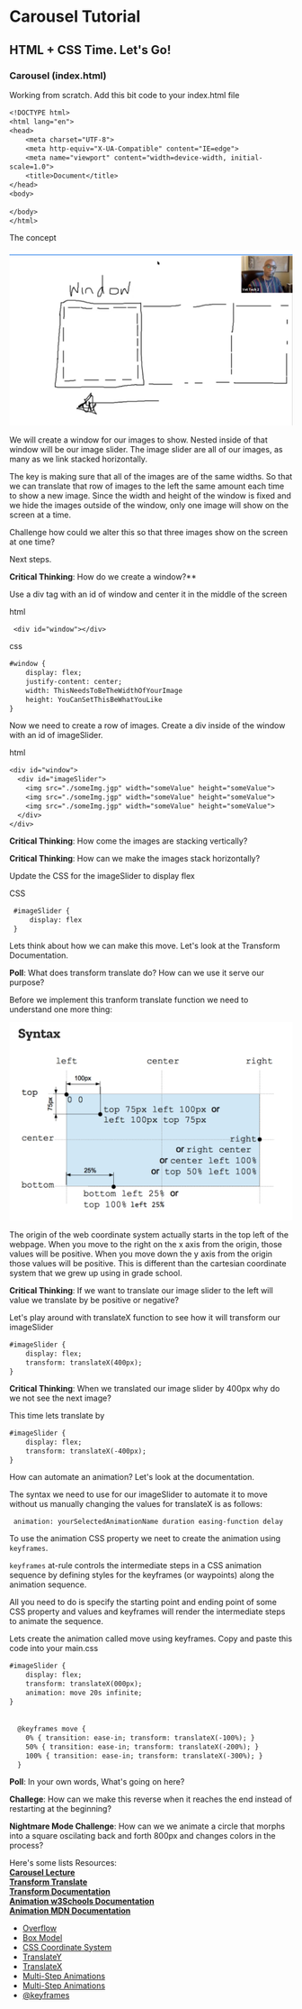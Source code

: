Carousel Tutorial
=================

## HTML + CSS Time. Let's Go!


### Carousel (index.html)
Working from scratch. Add this bit code to your index.html file

```
<!DOCTYPE html>
<html lang="en">
<head>
    <meta charset="UTF-8">
    <meta http-equiv="X-UA-Compatible" content="IE=edge">
    <meta name="viewport" content="width=device-width, initial-scale=1.0">
    <title>Document</title>
</head>
<body>

</body>
</html>
```
The concept

<img src="./images/carouselHeuristic.png">

We will create a window for our images to show. Nested inside of that window will be our image slider. The image slider are  all of our images, as many as we link stacked horizontally. 

The key is making sure that all of the images are of the same widths. So that we can translate that row of images to the left the same amount each time to show a new image. Since the width and height of the window is fixed and we hide the images outside of the window, only one image will show on the screen at a time.

Challenge how could we alter this so that three images show on the screen at one time? 

Next steps.

**Critical Thinking**: How do we create a window?**

Use a div tag with an id of window and center it in the middle of the screen

html
```
 <div id="window"></div>
```

css
```
#window {
    display: flex;
    justify-content: center;
    width: ThisNeedsToBeTheWidthOfYourImage
    height: YouCanSetThisBeWhatYouLike
}
```

Now we need to create a row of images. Create a div inside of the window with an id of imageSlider.

html
```
<div id="window">
  <div id="imageSlider">
    <img src="./someImg.jgp" width="someValue" height="someValue">
    <img src="./someImg.jgp" width="someValue" height="someValue">
    <img src="./someImg.jgp" width="someValue" height="someValue">
  </div>
</div>
```

**Critical Thinking**: How come the images are stacking vertically?

**Critical Thinking**: How can we make the images stack horizontally?

Update the CSS for the imageSlider to display flex

CSS
```
 #imageSlider {
     display: flex
 }
```

Lets think about how we can make this move. Let's look at the Transform Documentation.

**Poll**: What does transform translate do? How can we use it serve our purpose?

Before we implement this tranform translate function we need to understand one more thing:

<img src="./images/webCoordinateSystem.png">

The origin of the web coordinate system actually starts in the top left of the webpage. When you move to the right on the x axis from the origin, those values will be positive. When you move down the y axis from the origin those values will be positive. This is different than the cartesian coordinate system that we grew up using in grade school.

**Critical Thinking**: If we want to translate our image slider to the left will value we translate by be positive or negative?

Let's play around with translateX function to see how it will transform our imageSlider

```
#imageSlider {
    display: flex;
    transform: translateX(400px);
}
```

**Critical Thinking**: When we translated our image slider by 400px why do we not see the next image?

This time lets translate by

```
#imageSlider {
    display: flex;
    transform: translateX(-400px);
}
```

How can automate an animation? Let's look at the documentation.

The syntax we need to use for our imageSlider to automate it to move without us manually changing the values for translateX is as follows:

```
 animation: yourSelectedAnimationName duration easing-function delay 
```

To use the animation CSS property we neet to create the animation using `keyframes`.

`keyframes` at-rule controls the intermediate steps in a CSS animation sequence by defining styles for the keyframes (or waypoints) along the animation sequence.

All you need to do is specify the starting point and ending point of some CSS property and values and keyframes will render the intermediate steps to animate the sequence.

Lets create the animation called move using keyframes. Copy and paste this code into your main.css

```
#imageSlider {
    display: flex;
    transform: translateX(000px);
    animation: move 20s infinite;
}

  
  @keyframes move {
    0% { transition: ease-in; transform: translateX(-100%); }
    50% { transition: ease-in; transform: translateX(-200%); }
    100% { transition: ease-in; transform: translateX(-300%); }
  }
```

**Poll**: In your own words, What's going on here?

**Challege**: How can we make this reverse when it reaches the end instead of restarting at the beginning?


**Nightmare Mode Challenge**: How can we we animate a circle that morphs into a square oscilating back and forth 800px and changes colors in the process?




Here's some lists Resources: <br>
 **[Carousel Lecture](https://zoom.us/rec/play/vFCE-qfQ19LqQ0h2qw6AJ70gtzxENq0N9uFXwQYeugJVJ2VvwjorAUMCH2SECtdmjtmg54MF8NzNfYo7.-GP2BB1IHJrf6phN?startTime=1598309998000&_x_zm_rtaid=Q08hXwE5TVGc1X_1sm4p8A.1618853513656.35e38ddca1351b172ec2cd9b037a471d&_x_zm_rhtaid=12)** <br>
 **[Transform Translate](https://www.w3schools.com/css/css3_2dtransforms.asp)** <br>
 **[Transform Documentation](https://developer.mozilla.org/en-US/docs/Web/CSS/transform)** <br>
 **[Animation w3Schools Documentation](https://www.w3schools.com/css/css3_animations.asp)** <br>
 **[Animation MDN Documentation](https://www.w3schools.com/css/css3_animations.asp)** <br>

- [Overflow](https://developer.mozilla.org/en-US/docs/Learn/CSS/Building_blocks/Overflowing_content)
- [Box Model](https://developer.mozilla.org/en-US/docs/Learn/CSS/Building_blocks/The_box_model)
- [CSS Coordinate System](https://developer.mozilla.org/en-US/docs/Web/CSS/transform-function/translate)
- [TranslateY](https://developer.mozilla.org/en-US/docs/Web/CSS/transform-function/translateY)
- [TranslateX](https://developer.mozilla.org/en-US/docs/Web/CSS/transform-function/translateC)
- [Multi-Step Animations](https://css-tricks.com/using-multi-step-animations-transitions/)
- [Multi-Step Animations](https://developer.mozilla.org/en-US/docs/Learn/CSS/Building_blocks/Overflowing_content)
- [@keyframes](https://developer.mozilla.org/en-US/docs/Web/CSS/@keyframes)

